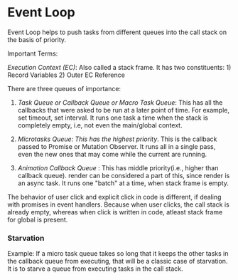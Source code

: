 # Event Loop

Event Loop helps to push tasks from different queues into the call stack on the basis of priority.

Important Terms:

*Execution Context (EC)*: Also called a stack frame. It has two constituents: 1) Record Variables 2) Outer EC Reference

There are three queues of importance:

1) *Task Queue or Callback Queue or Macro Task Queue*: This has all the callbacks that were asked to be run at a later point of time. For example, set timeout, set interval. It runs one task a time when the stack is completely empty, i.e, not even the main/global context.

2) *Microtasks Queue: This has the highest priority*. This is the callback passed to Promise or Mutation Observer. It runs all in a single pass, even the new ones that may come while the current are running. 

3) *Animation Callback Queue* : This has middle priority(i.e., higher than callback queue). render can be considered a part of this, since render is an async task. It runs one "batch" at a time, when stack frame is empty.  


The behavior of user click and explicit click in code is different, if dealing with promises in event handlers. Because when user clicks, the call stack is already empty, whereas when click is written in code, atleast stack frame for global is present.


### Starvation

Example: If a micro task queue takes so long that it keeps the other tasks in the callback queue from executing, that will be a classic case of starvation. It is to starve a queue from executing tasks in the call stack. 

